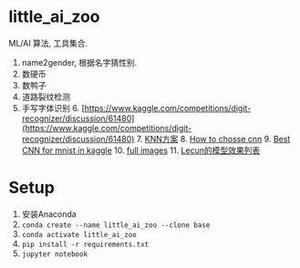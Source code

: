 # little_ai_zoo

ML/AI 算法, 工具集合.

1. name2gender, 根据名字猜性别.
2. 数硬币
3. 数鸭子
4. 道路裂纹检测
5. 手写字体识别
    6. [https://www.kaggle.com/competitions/digit-recognizer/discussion/61480](https://www.kaggle.com/competitions/digit-recognizer/discussion/61480)
    7. [KNN方案](https://www.kaggle.com/code/cdeotte/mnist-perfect-100-using-knn)
    8. [How to chosse cnn](https://www.kaggle.com/code/cdeotte/how-to-choose-cnn-architecture-mnist)
    9. [Best CNN for mnist in kaggle](https://www.kaggle.com/code/cdeotte/25-million-images-0-99757-mnist)
    10. [full images](http://yann.lecun.com/exdb/mnist/)
    11. [Lecun的模型效果列表](https://yann.lecun.com/exdb/mnist/)


# Setup

1. 安装Anaconda
2. `conda create --name little_ai_zoo --clone base`
3. `conda activate little_ai_zoo`
4. `pip install -r requirements.txt`
5. `jupyter notebook`
